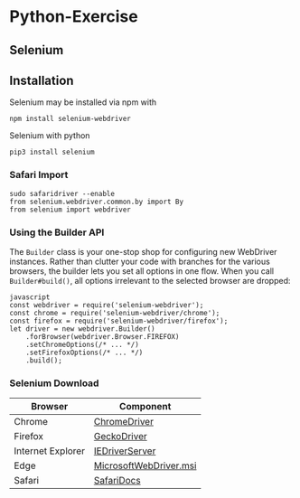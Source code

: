 # Python-Exercise

## Selenium

## Installation

Selenium may be installed via npm with

    npm install selenium-webdriver

Selenium with python

    pip3 install selenium 

### Safari Import

    sudo safaridriver --enable
    from selenium.webdriver.common.by import By
    from selenium import webdriver
    
### Using the Builder API

The `Builder` class is your one-stop shop for configuring new WebDriver
instances. Rather than clutter your code with branches for the various browsers,
the builder lets you set all options in one flow. When you call
`Builder#build()`, all options irrelevant to the selected browser are dropped:

    javascript
    const webdriver = require('selenium-webdriver');
    const chrome = require('selenium-webdriver/chrome');
    const firefox = require('selenium-webdriver/firefox');
    let driver = new webdriver.Builder()
        .forBrowser(webdriver.Browser.FIREFOX)
        .setChromeOptions(/* ... */)
        .setFirefoxOptions(/* ... */)
        .build();


### Selenium Download


| Browser           | Component                          |
| ----------------- | ---------------------------------- |
| Chrome            | [ChromeDriver][chrome]             |
| Firefox           | [GeckoDriver][firefox]             |
| Internet Explorer | [IEDriverServer][ie]               |
| Edge              | [MicrosoftWebDriver.msi][edge]     |
| Safari            | [SafariDocs][safari]               |


[firefox]: https://github.com/mozilla/geckodriver/releases/
[chrome]: http://chromedriver.storage.googleapis.com/index.html?path=102.0.5005.27/
[ie]: https://microsoftedge.microsoft.com/addons/detail/selenium-ide/ajdpfmkffanmkhejnopjppegokpogffp
[edge]: https://developer.microsoft.com/en-us/microsoft-edge/tools/webdriver/
[safari]: https://developer.apple.com/documentation/webkit/testing_with_webdriver_in_safari
